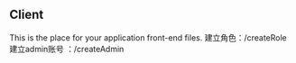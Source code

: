 ## Client

This is the place for your application front-end files.
建立角色：/createRole
建立admin账号 ：/createAdmin
